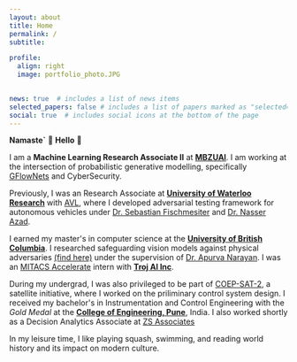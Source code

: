 ```yaml
---
layout: about
title: Home
permalink: /
subtitle:

profile:
  align: right
  image: portfolio_photo.JPG
    

news: true  # includes a list of news items
selected_papers: false # includes a list of papers marked as "selected={true}"
social: true  # includes social icons at the bottom of the page
---
```


**Namaste`** 🙏 **Hello** 👋

I am a **Machine Learning Research Associate II** at [**MBZUAI**](https://mbzuai.ac.ae/). I am working at the intersection of probabilistic generative modelling, specifically [GFlowNets](https://yoshuabengio.org/2022/03/05/generative-flow-networks/) and CyberSecurity. 

Previously, I was an Research Associate at [**University of Waterloo Research**](https://uwaterloo.ca/autonomous-vehicle-research-intelligence-lab/) with [AVL](https://www.avl.com/en), where I developed adversarial testing framework for autonomous vehicles under [Dr. Sebastian Fischmesiter](https://www.linkedin.com/in/sfischmeister?originalSubdomain=ca) and [Dr. Nasser Azad](https://uwaterloo.ca/systems-design-engineering/profile/nlashgar). 

I earned my master's in computer science at the [**University of British Columbia**](https://www.ubc.ca/). I researched safeguarding vision models against physical adversaries [(find here)](https://open.library.ubc.ca/soa/cIRcle/collections/ubctheses/24/items/1.0435778?o=0) under the supervision of [Dr. Apurva Narayan](https://a-narayan.github.io/).  I was an [MITACS Accelerate](https://www.mitacs.ca/en/programs/accelerate) intern with [**Troj AI Inc**](https://troj.ai/). 

During my undergrad, I was also privileged to be part of [COEP-SAT-2](https://en.wikipedia.org/wiki/Swayam), a satellite initiative, where I worked on the priliminary control system design. I received my bachelor's in Instrumentation and Control Engineering with the *Gold Medal* at the [**College of Engineering, Pune**](https://www.coep.org.in/), India. I also worked shortly as a Decision Analytics Associate at [ZS Associates](https://www.zs.com/)

In my leisure time, I like playing squash, swimming, and reading world history and its impact on modern culture. 
